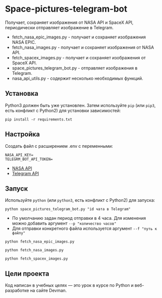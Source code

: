 # Space-pictures-telegram-bot
Получает, сохраняет изображения от NASA API и SpaceX API, периодически отправляет изображение в Telegram.

- fetch_nasa_epic_images.py - получает и сохраняет изображения NASA EPIC.
- fetch_nasa_images.py - получает и сохраняет изображения от NASA API. 
- fetch_spacex_images.py - получает и сохраняет изображения от SpaceX API.
- space_pictures_telegram_bot.py - отправляет изображения в Telegram.
- nasa_api_utils.py - содержит несколько необходимых функций.
## Установка
Python3 должен быть уже установлен. Затем используйте `pip` (или `pip3`, есть конфликт с Python2) для установки зависимостей:
 
 ```
 pip install -r requirements.txt
 ```

## Настройка
Создать файл с расширением .env c переменными:
```
NASA_API_KEY=
TELEGRM_BOT_API_TOKEN=
```
- [NASA API](https://api.nasa.gov/)
- [Telegram API](https://core.telegram.org/api#bot-api)


## Запуск
Используйте `python` (или `python3`, есть конфликт с Python2) для запуска: 

```
python space_pictures_telegram_bot.py "id чата в Telegram"
``` 
- По умолчанию задан период отправки в 4 часа. Для изменения можно добавить аргумент `--p "количество часов"  ` 
- Для отправки конкретного файла используется аргумент `--f "путь к файлу"`
```
python fetch_nasa_epic_images.py 
``` 
```
python fetch_nasa_images.py
``` 
```
python fetch_spacex_images.py
```

## Цели проекта
Код написан в учебных целях — это урок в курсе по Python и веб-разработке на сайте Devman.
